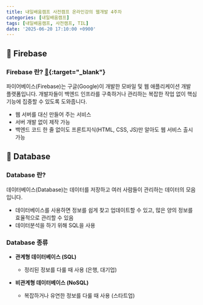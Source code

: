 ```yaml
---
title: 내일배움캠프 사전캠프 온라인강의 웹개발 4주차
categories: [내일배움캠프]
tags: [내일배움캠프, 사전캠프, TIL]
date: '2025-06-20 17:10:00 +0900'
---
```


## 🚀 Firebase

### Firebase 란? [🔗](https://firebase.google.com/?hl=ko){:target="_blank"}

파이어베이스(Firebase)는 구글(Google)이 개발한 모바일 및 웹 애플리케이션 개발 플랫폼입니다. 개발자들이 백엔드 인프라를 구축하거나 관리하는 복잡한 작업 없이 핵심 기능에 집중할 수 있도록 도와줍니다.

- 웹 서버를 대신 만들어 주는 서비스
- 서버 개발 없이 제작 가능
- 백엔드 코드 한 줄 없이도 프론트지식(HTML, CSS, JS)만 알아도 웹 서비스 출시 가능

## 🚀 Database

### Database 란?

데이터베이스(Database)는 데이터를 저장하고 여러 사람들이 관리하는 데이터의 모음입니다.

- 데이터베이스를 사용하면 정보를 쉽게 찾고 업데이트할 수 있고, 많은 양의 정보를 효율적으로 관리할 수 있음
- 데이터분석을 하기 위해 SQL을 사용

### Database 종류

* **관계형 데이터베이스 (SQL)**
  * 정리된 정보를 다룰 때 사용 (은행, 대기업)

* **비관계형 데이터베이스 (NoSQL)**
  * 복잡하거나 유연한 정보를 다룰 때 사용 (스타트업)
